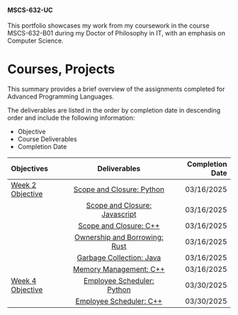 #### MSCS-632-UC

This portfolio showcases my work from my coursework in the course MSCS-632-B01 during my Doctor of Philosophy in IT, with an emphasis on Computer Science.

# Courses, Projects

This summary provides a brief overview of the assignments completed for Advanced Programming Languages.

The deliverables are listed in the order by completion date in descending order and include the following information:

* Objective
* Course Deliverables
* Completion Date


| Objectives |    Deliverables    |  Completion Date  |
| :----------------- |:--------------:|-----------------:|
| [Week 2 Objective](https://github.com/alexaryanfisher/MSCS-632-UC/blob/master/week2/README.md) |   [Scope and Closure: Python](https://github.com/alexaryanfisher/MSCS-632-UC/blob/master/week2/scopeclosurePython.py)      | 03/16/2025 |   A   |
|  |   [Scope and Closure: Javascript](https://github.com/alexaryanfisher/MSCS-632-UC/blob/master/week2/scopeclosureJavascript.js)      | 03/16/2025 | 
|  |   [Scope and Closure: C++](https://github.com/alexaryanfisher/MSCS-632-UC/blob/master/week2/scopeclosureC%2B%2B.c%2B%2B)      | 03/16/2025 |
|  |   [Ownership and Borrowing: Rust](https://github.com/alexaryanfisher/MSCS-632-UC/blob/master/week2/ownership.rs)      | 03/16/2025 |  
|  |   [Garbage Collection: Java](https://github.com/alexaryanfisher/MSCS-632-UC/blob/master/week2/GarbageCollection.java)      | 03/16/2025 |
|  |   [Memory Management: C++](https://github.com/alexaryanfisher/MSCS-632-UC/blob/master/week2/MemoryManagement.c%2B%2B)      | 03/16/2025 | 
| [Week 4 Objective](https://github.com/alexaryanfisher/MSCS-632-UC/blob/master/week4/README.md) |   [Employee Scheduler: Python](https://github.com/alexaryanfisher/MSCS-632-UC/blob/master/week4/employeescheduler.py)      | 03/30/2025 |
|  |   [Employee Scheduler: C++](https://github.com/alexaryanfisher/MSCS-632-UC/blob/master/week4/employeescheduler.c++)     | 03/30/2025 |



